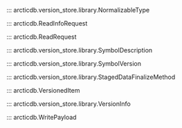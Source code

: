::: arcticdb.version_store.library.NormalizableType

::: arcticdb.ReadInfoRequest

::: arcticdb.ReadRequest

::: arcticdb.version_store.library.SymbolDescription

::: arcticdb.version_store.library.SymbolVersion

::: arcticdb.version_store.library.StagedDataFinalizeMethod

::: arcticdb.VersionedItem

::: arcticdb.version_store.library.VersionInfo

::: arcticdb.WritePayload
